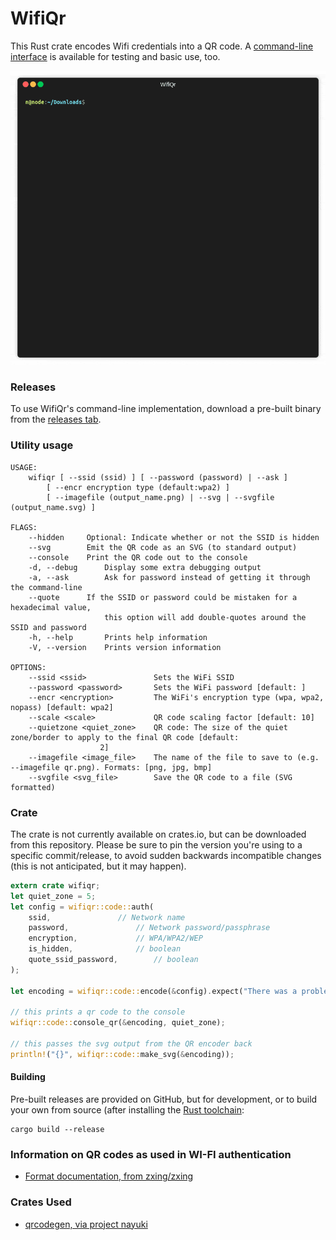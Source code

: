 # WifiQr

This Rust crate encodes Wifi credentials into a QR code. A [command-line interface](https://github.com/davidk/WifiQr/releases) is available for testing and basic use, too.

<p align="center"><img src="/img/wifiqr-console.gif?raw=true"/></p>

### Releases

To use WifiQr's command-line implementation, download a pre-built binary from the [releases tab](https://github.com/davidk/WifiQr/releases).

### Utility usage

	USAGE:
	    wifiqr [ --ssid (ssid) ] [ --password (password) | --ask ]
		    [ --encr encryption type (default:wpa2) ]
		    [ --imagefile (output_name.png) | --svg | --svgfile (output_name.svg) ]

	FLAGS:
		--hidden     Optional: Indicate whether or not the SSID is hidden
		--svg        Emit the QR code as an SVG (to standard output)
		--console    Print the QR code out to the console
	    -d, --debug      Display some extra debugging output
	    -a, --ask        Ask for password instead of getting it through the command-line
		--quote      If the SSID or password could be mistaken for a hexadecimal value, 
						 this option will add double-quotes around the SSID and password
	    -h, --help       Prints help information
	    -V, --version    Prints version information

	OPTIONS:
		--ssid <ssid>               Sets the WiFi SSID
		--password <password>       Sets the WiFi password [default: ]
		--encr <encryption>         The WiFi's encryption type (wpa, wpa2, nopass) [default: wpa2]
		--scale <scale>             QR code scaling factor [default: 10]
		--quietzone <quiet_zone>    QR code: The size of the quiet zone/border to apply to the final QR code [default:
					    2]
		--imagefile <image_file>    The name of the file to save to (e.g. --imagefile qr.png). Formats: [png, jpg, bmp]
		--svgfile <svg_file>        Save the QR code to a file (SVG formatted)

### Crate

The crate is not currently available on crates.io, but can be downloaded from this repository. Please be sure to pin the version you're using to a specific commit/release, to avoid sudden backwards incompatible changes (this is not anticipated, but it may happen).

```rust
extern crate wifiqr;
let quiet_zone = 5;
let config = wifiqr::code::auth(
    ssid,				// Network name
    password,				// Network password/passphrase
    encryption,				// WPA/WPA2/WEP
    is_hidden,				// boolean
    quote_ssid_password,		// boolean
);

let encoding = wifiqr::code::encode(&config).expect("There was a problem generating the QR code");

// this prints a qr code to the console
wifiqr::code::console_qr(&encoding, quiet_zone);

// this passes the svg output from the QR encoder back
println!("{}", wifiqr::code::make_svg(&encoding));
```

#### Building

Pre-built releases are provided on GitHub, but for development, or to build your own from source (after installing the [Rust toolchain](https://www.rust-lang.org/tools/install):

	cargo build --release

### Information on QR codes as used in WI-FI authentication

* [Format documentation, from zxing/zxing](https://github.com/zxing/zxing/wiki/Barcode-Contents)

### Crates Used

* [qrcodegen, via project nayuki](https://docs.rs/crate/qrcodegen/1.4.0)
